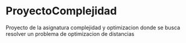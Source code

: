 # ProyectoComplejidad
Proyecto de la asignatura complejidad y optimizacion donde se busca resolver un problema de optimizacion de distancias 
